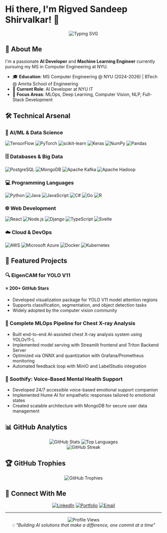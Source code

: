 # Hi there, I'm Rigved Sandeep Shirvalkar! 👋

<div align="center">
  <img src="https://readme-typing-svg.herokuapp.com?font=Fira+Code&size=30&duration=3000&pause=1000&color=FF6B6B&center=true&vCenter=true&width=600&lines=AI+Developer+%26+ML+Engineer;NYU+MS+Computer+Engineering;Open+Source+Contributor;Full+Stack+Developer" alt="Typing SVG" />
</div>

## 🚀 About Me

I'm a passionate **AI Developer** and **Machine Learning Engineer** currently pursuing my MS in Computer Engineering at NYU.

- 🎓 **Education**: MS Computer Engineering @ NYU (2024-2026) | BTech @ Amrita School of Engineering
- 🔬 **Current Role**: AI Developer at NYU IT
- 🌟 **Focus Areas**: MLOps, Deep Learning, Computer Vision, NLP, Full-Stack Development


## 🛠️ Technical Arsenal

### 🤖 AI/ML & Data Science
![TensorFlow](https://img.shields.io/badge/TensorFlow-%23FF6F00.svg?style=for-the-badge&logo=TensorFlow&logoColor=white)
![PyTorch](https://img.shields.io/badge/PyTorch-%23EE4C2C.svg?style=for-the-badge&logo=PyTorch&logoColor=white)
![scikit-learn](https://img.shields.io/badge/scikit--learn-%23F7931E.svg?style=for-the-badge&logo=scikit-learn&logoColor=white)
![Keras](https://img.shields.io/badge/Keras-%23D00000.svg?style=for-the-badge&logo=Keras&logoColor=white)
![NumPy](https://img.shields.io/badge/numpy-%23013243.svg?style=for-the-badge&logo=numpy&logoColor=white)
![Pandas](https://img.shields.io/badge/pandas-%23150458.svg?style=for-the-badge&logo=pandas&logoColor=white)

### 🗄️ Databases & Big Data
![PostgreSQL](https://img.shields.io/badge/postgres-%23316192.svg?style=for-the-badge&logo=postgresql&logoColor=white)
![MongoDB](https://img.shields.io/badge/MongoDB-%234ea94b.svg?style=for-the-badge&logo=mongodb&logoColor=white)
![Apache Kafka](https://img.shields.io/badge/Apache%20Kafka-000?style=for-the-badge&logo=apachekafka)
![Apache Hadoop](https://img.shields.io/badge/Apache%20Hadoop-66CCFF?style=for-the-badge&logo=apachehadoop&logoColor=black)

### 💻 Programming Languages
![Python](https://img.shields.io/badge/python-3670A0?style=for-the-badge&logo=python&logoColor=ffdd54)
![Java](https://img.shields.io/badge/java-%23ED8B00.svg?style=for-the-badge&logo=openjdk&logoColor=white)
![JavaScript](https://img.shields.io/badge/javascript-%23323330.svg?style=for-the-badge&logo=javascript&logoColor=%23F7DF1E)
![C#](https://img.shields.io/badge/c%23-%23239120.svg?style=for-the-badge&logo=csharp&logoColor=white)
![Go](https://img.shields.io/badge/go-%2300ADD8.svg?style=for-the-badge&logo=go&logoColor=white)
![R](https://img.shields.io/badge/r-%23276DC3.svg?style=for-the-badge&logo=r&logoColor=white)

### 🌐 Web Development
![React](https://img.shields.io/badge/react-%2320232a.svg?style=for-the-badge&logo=react&logoColor=%2361DAFB)
![Node.js](https://img.shields.io/badge/node.js-6DA55F?style=for-the-badge&logo=node.js&logoColor=white)
![Django](https://img.shields.io/badge/django-%23092E20.svg?style=for-the-badge&logo=django&logoColor=white)
![TypeScript](https://img.shields.io/badge/typescript-%23007ACC.svg?style=for-the-badge&logo=typescript&logoColor=white)
![Svelte](https://img.shields.io/badge/svelte-%23f1413d.svg?style=for-the-badge&logo=svelte&logoColor=white)

### ☁️ Cloud & DevOps
![AWS](https://img.shields.io/badge/AWS-%23FF9900.svg?style=for-the-badge&logo=amazon-aws&logoColor=white)
![Microsoft Azure](https://img.shields.io/badge/azure-%230072C6.svg?style=for-the-badge&logo=microsoftazure&logoColor=white)
![Docker](https://img.shields.io/badge/docker-%230db7ed.svg?style=for-the-badge&logo=docker&logoColor=white)
![Kubernetes](https://img.shields.io/badge/kubernetes-%23326ce5.svg?style=for-the-badge&logo=kubernetes&logoColor=white)

## 🎯 Featured Projects

### 🔍 EigenCAM for YOLO V11
**⭐ 200+ GitHub Stars**
- Developed visualization package for YOLO V11 model attention regions
- Supports classification, segmentation, and object detection tasks
- Widely adopted by the computer vision community

### 🏥 Complete MLOps Pipeline for Chest X-ray Analysis
- Built end-to-end AI-assisted chest X-ray analysis system using YOLOv11-L
- Implemented model serving with Streamlit frontend and Triton Backend Server
- Optimized via ONNX and quantization with Grafana/Prometheus monitoring
- Automated feedback loop with MinIO and LabelStudio integration

### 🧠 Soothify: Voice-Based Mental Health Support
- Developed 24/7 accessible voice-based emotional support companion
- Implemented Hume AI for empathetic responses tailored to emotional states
- Created scalable architecture with MongoDB for secure user data management

## 📊 GitHub Analytics

<div align="center">
  <img src="https://github-readme-stats.vercel.app/api?username=rigvedrs&show_icons=true&theme=radical&hide=contribs" alt="GitHub Stats" />
  <img src="https://github-readme-stats.vercel.app/api/top-langs/?username=rigvedrs&layout=compact&theme=radical" alt="Top Languages" />
</div>

<div align="center">
  <img src="https://streak-stats.demolab.com/?user=rigvedrs&theme=radical" alt="GitHub Streak" />
</div>

## 🏆 GitHub Trophies

<div align="center">
  <img src="https://github-profile-trophy.vercel.app/?username=rigvedrs&theme=radical&row=2&column=3" alt="GitHub Trophies" />
</div>


## 🤝 Connect With Me

<div align="center">
  
[![LinkedIn](https://img.shields.io/badge/LinkedIn-%230077B5.svg?style=for-the-badge&logo=linkedin&logoColor=white)](https://linkedin.com/in/rigvedrs)
[![Portfolio](https://img.shields.io/badge/Portfolio-%23000000.svg?style=for-the-badge&logo=firefox&logoColor=#FF7139)](https://rigvedrs.github.io)
[![Email](https://img.shields.io/badge/Email-D14836?style=for-the-badge&logo=gmail&logoColor=white)](mailto:rigved.s@nyu.edu)

</div>

---

<div align="center">
  <img src="https://komarev.com/ghpvc/?username=rigvedrs&color=blueviolet&style=for-the-badge" alt="Profile Views" />
</div>

<div align="center">
  <i>💡 "Building AI solutions that make a difference, one commit at a time"</i>
</div>
